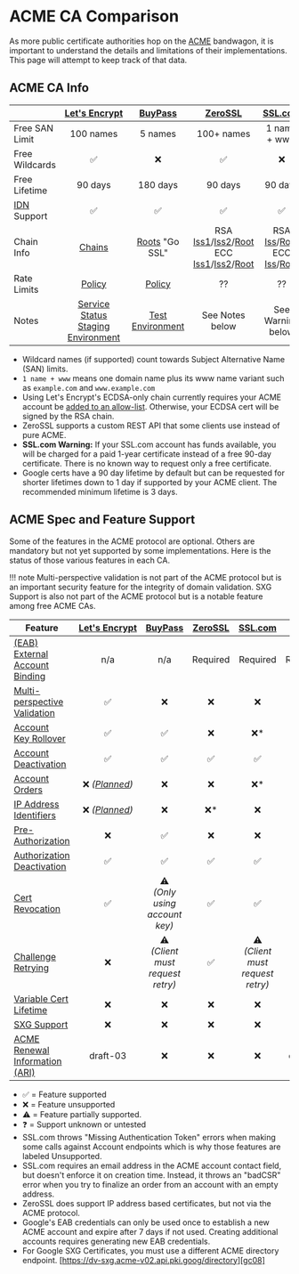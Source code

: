 # ACME CA Comparison

As more public certificate authorities hop on the [ACME][rfc00] bandwagon, it is important to understand the details and limitations of their implementations. This page will attempt to keep track of that data.

## ACME CA Info

|                     | [Let's&nbsp;Encrypt][le01] | [BuyPass][bp01]        | [ZeroSSL][z01]     | [SSL.com][ss01]    | [Google][gc01]     |
| -------             | :------------------------: | :-------------:        | :------------:     | :-------------:    | :------------:     |
| Free SAN Limit      | 100 names                  | 5 names                | 100+ names         | 1 name + www       | 100+ names         |
| Free Wildcards      | :white_check_mark:         | :x:                    | :white_check_mark: | :x:                | :white_check_mark: |
| Free Lifetime       | 90 days                    | 180 days               | 90 days            | 90 days            | 1*-90 days         |
| [IDN][wk02] Support | :white_check_mark:         | :white_check_mark:     | :white_check_mark: | :white_check_mark: | :x:                |
| Chain Info          | [Chains][le06]             | [Roots][bp04] "Go SSL" | RSA [Iss1][z02]/[Iss2][z03]/[Root][z04]<br />ECC [Iss1][z05]/[Iss2][z06]/[Root][z07] | RSA [Iss][ss02]/[Root][ss03]<br />ECC [Iss][ss06]/[Root][ss07] | [Iss][gc02]/[Root][gc03] |
| Rate Limits         | [Policy][le02]             | [Policy][bp02]         | ??                 | ??                 | [Policy][gc04]     |
| Notes               | [Service Status][le09]<br />[Staging Environment][le03] | [Test Environment][bp03] | See Notes below | See Warning below | [Staging Endpoint][gc06]<br />[Quick Start][gc07] |


* Wildcard names (if supported) count towards Subject Alternative Name (SAN) limits.
* `1 name + www` means one domain name plus its www name variant such as `example.com` and `www.example.com`
* Using Let's Encrypt's ECDSA-only chain currently requires your ACME account be [added to an allow-list](https://community.letsencrypt.org/t/ecdsa-availability-in-production-environment/150679). Otherwise, your ECDSA cert will be signed by the RSA chain.
* ZeroSSL supports a custom REST API that some clients use instead of pure ACME.
* **SSL.com Warning:** If your SSL.com account has funds available, you will be charged for a paid 1-year certificate instead of a free 90-day certificate. There is no known way to request only a free certificate.
* Google certs have a 90 day lifetime by default but can be requested for shorter lifetimes down to 1 day if supported by your ACME client. The recommended minimum lifetime is 3 days.

## ACME Spec and Feature Support

Some of the features in the ACME protocol are optional. Others are mandatory but not yet supported by some implementations. Here is the status of those various features in each CA.

!!! note
    Multi-perspective validation is not part of the ACME protocol but is an important security feature for the integrity of domain validation.
    SXG Support is also not part of the ACME protocol but is a notable feature among free ACME CAs.

| Feature                                      | [Let's&nbsp;Encrypt][le01] | [BuyPass][bp01]                              | [ZeroSSL][z01]     | [SSL.com][ss01]                              | [Google][gc01]      |
| -------                                      | :------------------------: | :-------------:                              | :------------:     | :-------------:                              | :------------:      |
| [(EAB) External<br />Account Binding][rfc01] | n/a                        | n/a                                          | Required           | Required                                     | Required*           |
| [Multi-perspective<br />Validation][le05]    | :white_check_mark:         | :x:                                          | :x:                | :x:                                          | :white_check_mark:  |
| [Account<br />Key Rollover][rfc02]           | :white_check_mark:         | :white_check_mark:                           | :x:                | :x:*                                         | :white_check_mark:  |
| [Account<br />Deactivation][rfc03]           | :white_check_mark:         | :white_check_mark:                           | :white_check_mark: | :white_check_mark:                           | :white_check_mark:  |
| [Account<br />Orders][rfc04]                 | :x: *([Planned][le07])*    | :x:                                          | :x:                | :x:*                                         | :x:                 |
| [IP Address<br />Identifiers][rfc05]         | :x: *([Planned][le08])*    | :x:                                          | :x:*               | :x:                                          | :x:                 |
| [Pre-Authorization][rfc06]                   | :x:                        | :white_check_mark:                           | :x:                | :x:                                          | :x:                 |
| [Authorization<br />Deactivation][rfc07]     | :white_check_mark:         | :white_check_mark:                           | :white_check_mark: | :white_check_mark:                           | :white_check_mark:  |
| [Cert<br />Revocation][rfc08]                | :white_check_mark:         | :warning:<br />*(Only using account key)*    | :white_check_mark: | :white_check_mark:                           | :white_check_mark:  |
| [Challenge<br />Retrying][rfc09]             | :x:                        | :warning:<br />*(Client must request retry)* | :white_check_mark: | :warning:<br />*(Client must request retry)* | :x:                 |
| [Variable Cert Lifetime][rfc10]              | :x:                        | :x:                                          | :x:                | :x:                                          | :white_check_mark:  |
| [SXG Support][gc09]                          | :x:                        | :x:                                          | :x:                | :x:                                          | :white_check_mark:* |
| [ACME Renewal Information (ARI)][rfc11]      | draft-03                   | :x:                                          | :x:                | :x:                                          | draft-03            |


* :white_check_mark: = Feature supported
* :x: = Feature unsupported
* :warning: = Feature partially supported.
* :question: = Support unknown or untested
* SSL.com throws "Missing Authentication Token" errors when making some calls against Account endpoints which is why those features are labeled Unsupported.
* SSL.com requires an email address in the ACME account contact field, but doesn't enforce it on creation time. Instead, it throws an "badCSR" error when you try to finalize an order from an account with an empty address.
* ZeroSSL does support IP address based certificates, but not via the ACME protocol.
* Google's EAB credentials can only be used once to establish a new ACME account and expire after 7 days if not used. Creating additional accounts requires generating new EAB credentials.
* For Google SXG Certificates, you must use a different ACME directory endpoint. [https://dv-sxg.acme-v02.api.pki.goog/directory][gc08]


[wk01]: https://en.wikipedia.org/wiki/Domain-validated_certificate
[wk02]: https://en.wikipedia.org/wiki/Internationalized_domain_name
[le01]: https://letsencrypt.org/
[le02]: https://letsencrypt.org/docs/rate-limits/
[le03]: https://letsencrypt.org/docs/staging-environment/
[le04]: https://acme-v02.api.letsencrypt.org/directory
[le05]: https://letsencrypt.org/2020/02/19/multi-perspective-validation.html
[le06]: https://letsencrypt.org/certificates/
[le07]: https://github.com/letsencrypt/boulder/issues/3335
[le08]: https://github.com/letsencrypt/boulder/issues/2706
[le09]: https://letsencrypt.status.io/
[le10]: https://acme-v02.api.letsencrypt.org/directory
[rfc00]: https://datatracker.ietf.org/doc/html/rfc8555
[rfc01]: https://datatracker.ietf.org/doc/html/rfc8555#section-7.3.4
[rfc02]: https://datatracker.ietf.org/doc/html/rfc8555#section-7.3.5
[rfc03]: https://datatracker.ietf.org/doc/html/rfc8555#section-7.3.6
[rfc04]: https://datatracker.ietf.org/doc/html/rfc8555#section-7.1.2.1
[rfc05]: https://datatracker.ietf.org/doc/html/rfc8738
[rfc06]: https://datatracker.ietf.org/doc/html/rfc8555#section-7.4.1
[rfc07]: https://datatracker.ietf.org/doc/html/rfc8555#section-7.5.2
[rfc08]: https://datatracker.ietf.org/doc/html/rfc8555#section-7.6
[rfc09]: https://datatracker.ietf.org/doc/html/rfc8555#section-8.2
[rfc10]: https://datatracker.ietf.org/doc/html/rfc8555#section-7.1.3
[rfc11]: https://datatracker.ietf.org/doc/draft-ietf-acme-ari/
[bp01]: https://www.buypass.com/
[bp02]: https://community.buypass.com/t/m2r5cj/rate-limits
[bp03]: https://api.test4.buypass.no/acme/directory
[bp04]: https://www.buypass.com/security/buypass-root-certificates
[bp05]: https://api.buypass.com/acme/directory
[z01]: https://zerossl.com/
[z02]: https://crt.sh/?q=c81a8bd1f9cf6d84c525f378ca1d3f8c30770e34
[z03]: https://crt.sh/?q=d89e3bd43d5d909b47a18977aa9d5ce36cee184c
[z04]: https://crt.sh/?q=d1eb23a46d17d68fd92564c2f1f1601764d8e349
[z05]: https://crt.sh/?q=7f95276d4951499fd756df344aa24fb38ceaf678
[z06]: https://crt.sh/?q=ca7788c32da1e4b7863a4fb57d00b55ddacbc7f9
[z07]: https://crt.sh/?q=d1eb23a46d17d68fd92564c2f1f1601764d8e349
[z08]: https://acme.zerossl.com/v2/DV90
[ss01]: https://www.ssl.com/
[ss02]: https://crt.sh/?q=33ee4e370a8d90fd4b1445e672226c4b829cc6d2
[ss03]: https://crt.sh/?q=b7ab3308d1ea4477ba1480125a6fbda936490cbb
[ss04]: https://acme.ssl.com/sslcom-dv-rsa
[ss05]: https://acme.ssl.com/sslcom-dv-ecc
[ss06]: https://crt.sh/?q=9219612e901c4904f9835ee8c2add54ff0b797fd
[ss07]: https://crt.sh/?q=c3197c3924e654af1bc4ab20957ae2c30e13026a
[gc01]: https://cloud.google.com/certificate-manager/docs/public-ca
[gc02]: https://crt.sh/?q=9c0b252a678a087fbee496a44377f7556ac605e7
[gc03]: https://crt.sh/?q=e1c950e6ef22f84c5645728b922060d7d5a7a3e8
[gc04]: https://cloud.google.com/certificate-manager/docs/quotas
[gc05]: https://dv.acme-v02.api.pki.goog/directory
[gc06]: https://dv.acme-v02.test-api.pki.goog/directory
[gc07]: https://cloud.google.com/certificate-manager/docs/public-ca-tutorial
[gc08]: https://dv-sxg.acme-v02.api.pki.goog/directory
[gc09]: https://web.dev/signed-exchanges/
